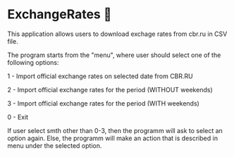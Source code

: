 # ExchangeRates :currency_exchange:	
This application allows users to download exchage rates from cbr.ru in CSV file.

The program starts from the "menu", where user should select one of the following options:

1 - Import official exchange rates on selected date from CBR.RU

2 - Import official exchange rates for the period (WITHOUT weekends)

3 - Import official exchange rates for the period (WITH weekends)

0 - Exit

If user select smth other than 0-3, then the programm will ask to select an option again.
Else, the programm will make an action that is described in menu under the selected option.
